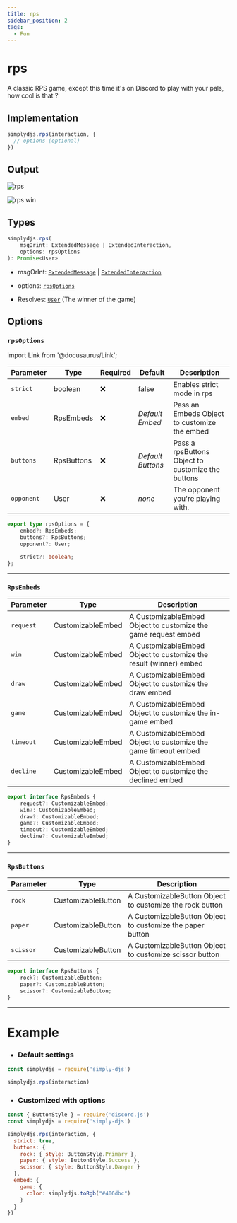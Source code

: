 ```yaml
---
title: rps
sidebar_position: 2
tags:
  - Fun
---
```


# rps

A classic RPS game, except this time it's on Discord to play with your pals, how cool is that ?

## Implementation

```js
simplydjs.rps(interaction, { 
  // options (optional)
})
```

## Output

![rps](https://i.postimg.cc/vBCNzRK1/image.png)

![rps win](https://i.postimg.cc/ryjTSjCq/image.png)

## Types
```ts
simplydjs.rps(
	msgOrint: ExtendedMessage | ExtendedInteraction,
	options: rpsOptions
): Promise<User>
```

- msgOrInt: [`ExtendedMessage`](/docs/typedef/extendedmessage.md) | [`ExtendedInteraction`](/docs/typedef/extendedinteraction.md)
- options: [`rpsOptions`](#rpsoptions)

- Resolves: [`User`](https://old.discordjs.dev/#/docs/discord.js/main/class/User) (The winner of the game)

## Options

### `rpsOptions`

import Link from '@docusaurus/Link';

| Parameter | Type | Required | Default    | Description |
| --------- | ----- | -------- | -------- | ---------- |
| `strict` | <Link to="https://developer.mozilla.org/en-US/docs/Web/JavaScript/Reference/Global_Objects/Boolean">boolean</Link>       | ❌ | false | Enables strict mode in rps |
| `embed` | <Link to="#rpsembeds">RpsEmbeds</Link> | ❌   | _Default Embed_     | Pass an Embeds Object to customize the embed  |
| `buttons` | <Link to="#rpsbuttons">RpsButtons</Link> | ❌   | _Default Buttons_     | Pass a rpsButtons Object to customize the buttons  |
| `opponent`   | <Link to="https://old.discordjs.dev/#/docs/discord.js/main/class/User">User</Link>     | ❌        | _none_ | The opponent you're playing with. |


```ts
export type rpsOptions = {
	embed?: RpsEmbeds;
	buttons?: RpsButtons;
	opponent?: User;

	strict?: boolean;
};
```

----------------


### `RpsEmbeds`

| Parameter    | Type   | Description  |
| ------------ | ------ | ------------ |
| `request`        | <Link to="/docs/typedef/customizableembed.md">CustomizableEmbed</Link> |  A CustomizableEmbed Object to customize the game request embed   |
| `win`        | <Link to="/docs/typedef/customizableembed.md">CustomizableEmbed</Link> |  A CustomizableEmbed Object to customize the result (winner) embed   |
| `draw`        | <Link to="/docs/typedef/customizableembed.md">CustomizableEmbed</Link> |  A CustomizableEmbed Object to customize the draw embed   |
| `game`        | <Link to="/docs/typedef/customizableembed.md">CustomizableEmbed</Link> |  A CustomizableEmbed Object to customize the in-game embed   |
| `timeout`        | <Link to="/docs/typedef/customizableembed.md">CustomizableEmbed</Link> |  A CustomizableEmbed Object to customize the game timeout embed   |
| `decline`        | <Link to="/docs/typedef/customizableembed.md">CustomizableEmbed</Link> |  A CustomizableEmbed Object to customize the declined embed   |


```ts
export interface RpsEmbeds {
	request?: CustomizableEmbed;
	win?: CustomizableEmbed;
	draw?: CustomizableEmbed;
	game?: CustomizableEmbed;
	timeout?: CustomizableEmbed;
	decline?: CustomizableEmbed;
}
```

---------------

### `RpsButtons`

| Parameter    | Type   | Description  |
| ------------ | ------ | ------------ |
| `rock`        | <Link to="/docs/typedef/customizablebutton.md">CustomizableButton</Link> |  A CustomizableButton Object to customize the rock button   |
|  `paper`       | <Link to="/docs/typedef/customizablebutton.md">CustomizableButton</Link> |  A CustomizableButton Object to customize the paper button   |
|  `scissor`       | <Link to="/docs/typedef/customizablebutton.md">CustomizableButton</Link> |  A CustomizableButton Object to customize scissor button   |


```ts
export interface RpsButtons {
	rock?: CustomizableButton;
	paper?: CustomizableButton;
	scissor?: CustomizableButton;
}
```

----------------------

# Example


- ### Default settings

```js title="rps.js"
const simplydjs = require('simply-djs')

simplydjs.rps(interaction)
```

- ### Customized with options

```js title="rps.js"
const { ButtonStyle } = require('discord.js')
const simplydjs = require('simply-djs')

simplydjs.rps(interaction, {
  strict: true,
  buttons: {
    rock: { style: ButtonStyle.Primary },
    paper: { style: ButtonStyle.Success },
    scissor: { style: ButtonStyle.Danger }
  },
  embed: {
    game: {
      color: simplydjs.toRgb("#406dbc")
    }
  }
})
```


